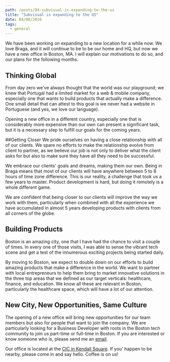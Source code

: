 ```yaml
---
path: /posts/94-subvisual-is-expanding-to-the-us
title: "Subvisual is expanding to the US"
date: 04/08/2016
tags:
  - general
---
```


We have been working on expanding to a new location for a while now. We love Braga, and it will continue to be to be our home and HQ, but now we have a new office in Boston, MA. I will explain our motivations to do so, and our plans for the following months.

## Thinking Global
From day zero we've always thought that the world was our playground; we knew that Portugal had a limited market for a web & mobile company, especially one that wants to build products that actually make a difference. One small detail that can attest to this goal is we never had a website in Portuguese (and yes, we love our language).

Opening a new office in a different country, especially one that is considerably more expensive than our own can present a significant task, but it is a necessary step to fulfill our goals for the coming years.

##Getting Closer
We pride ourselves on having a close relationship with all of our clients. We spare no efforts to make the relationship evolve from client to partner, as we believe our job is not only to deliver what the client asks for but also to make sure they have all they need to be successful.

We embrace our clients' goals and dreams, making them our own. Being in Braga means that most of our clients will have anywhere between 5 to 8 hours of time zone difference. This is our reality, a challenge that took us a few years to master. Product development is hard, but doing it remotely is a whole different game.

We are confident that being closer to our clients will improve the way we work with them, particularly when combined with all the experience we have accumulated in almost 5 years developing products with clients from all corners of the globe.

## Building Products
Boston is an amazing city, one that I have had the chance to visit a couple of times. In every one of those visits, I was able to sense the vibrant tech scene and get a test of the innumerous exciting projects being started daily.

By moving to Boston, we expect to double down on our efforts to build amazing products that make a difference in the world. We want to partner with local entrepreneurs to help them bring to market innovative solutions in the three top areas that we defined as our target verticals: healthcare, finance, and education. We know all these are relevant in Boston, particularly the healthcare space, which will have a lot of our attention.

## New City, New Opportunities, Same Culture
The opening of a new office will bring new opportunities for our team members but also for people that want to join the company. We are particularly looking for a Business Developer with roots in the Boston tech community to join us part-time or full-time in Boston. If you are interested or know someone who is, please send me an [email](mailto:roberto@subvisual.co).

Our office is located at the [CIC in Kendall Square](https://www.google.pt/maps/dir//CIC+Boston,+50+Milk+St+16th+floor,+Boston,+MA+02109,+USA/@40.1495338,-89.6445521,5z/data=!4m16!1m7!3m6!1s0x89e37084760558db:0xb1145e53ebe7a943!2sCIC+Boston!3b1!8m2!3d42.3570119!4d-71.0575318!4m7!1m0!1m5!1m1!1s0x89e37084760558db:0xb1145e53ebe7a943!2m2!1d-71.0575318!2d42.3570119). If you' happen to be nearby, please come in and say hello. Coffee is on us!
